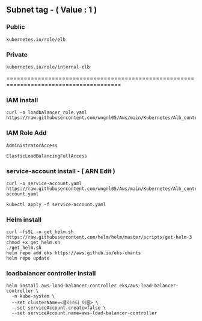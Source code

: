 ## Subnet tag - ( Value : 1 )
### Public
```
kubernetes.io/role/elb
```

### Private
```
kubernetes.io/role/internal-elb
```

=======================================================================================

### IAM install
```
curl -o loadbalancer_role.yaml https://raw.githubusercontent.com/wngnl05/Aws/main/Kubernetes/Alb_controller/loadbalancer_role.yaml
```

### IAM Role Add
```
AdministratorAccess
```
```
ElasticLoadBalancingFullAccess
```

### service-account install - ( ARN Edit )
```
curl -o service-account.yaml  https://raw.githubusercontent.com/wngnl05/Aws/main/Kubernetes/Alb_controller/service-account.yaml
```
```
kubectl apply -f service-account.yaml
```

### Helm install
```
curl -fsSL -o get_helm.sh https://raw.githubusercontent.com/helm/helm/master/scripts/get-helm-3
chmod +x get_helm.sh
./get_helm.sh
helm repo add eks https://aws.github.io/eks-charts
helm repo update
```

### loadbalancer controller install
```
helm install aws-load-balancer-controller eks/aws-load-balancer-controller \
  -n kube-system \
  --set clusterName=<클러스터 이름> \
  --set serviceAccount.create=false \
  --set serviceAccount.name=aws-load-balancer-controller
```
